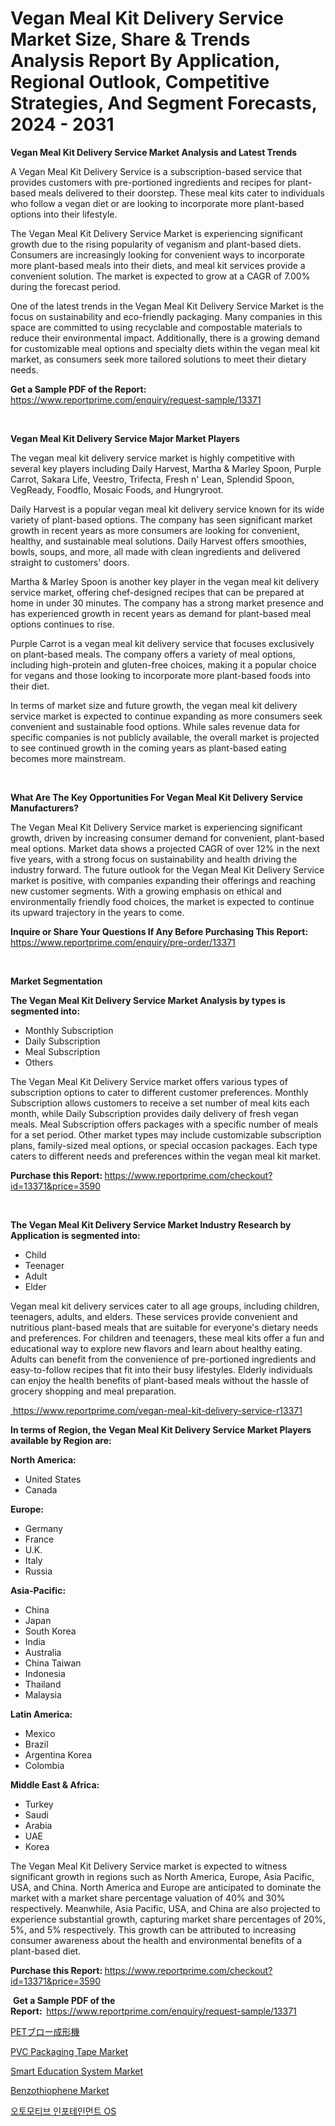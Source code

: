 <p><h1>Vegan Meal Kit Delivery Service Market Size, Share & Trends Analysis Report By Application, Regional Outlook, Competitive Strategies, And Segment Forecasts, 2024 - 2031</h1></p><p><strong>Vegan Meal Kit Delivery Service Market Analysis and Latest Trends</strong></p>
<p><p>A Vegan Meal Kit Delivery Service is a subscription-based service that provides customers with pre-portioned ingredients and recipes for plant-based meals delivered to their doorstep. These meal kits cater to individuals who follow a vegan diet or are looking to incorporate more plant-based options into their lifestyle.</p><p>The Vegan Meal Kit Delivery Service Market is experiencing significant growth due to the rising popularity of veganism and plant-based diets. Consumers are increasingly looking for convenient ways to incorporate more plant-based meals into their diets, and meal kit services provide a convenient solution. The market is expected to grow at a CAGR of 7.00% during the forecast period.</p><p>One of the latest trends in the Vegan Meal Kit Delivery Service Market is the focus on sustainability and eco-friendly packaging. Many companies in this space are committed to using recyclable and compostable materials to reduce their environmental impact. Additionally, there is a growing demand for customizable meal options and specialty diets within the vegan meal kit market, as consumers seek more tailored solutions to meet their dietary needs.</p></p>
<p><strong>Get a Sample PDF of the Report:&nbsp;</strong> <a href="https://www.reportprime.com/enquiry/request-sample/13371">https://www.reportprime.com/enquiry/request-sample/13371</a></p>
<p>&nbsp;</p>
<p><strong>Vegan Meal Kit Delivery Service Major Market Players</strong></p>
<p><p>The vegan meal kit delivery service market is highly competitive with several key players including Daily Harvest, Martha & Marley Spoon, Purple Carrot, Sakara Life, Veestro, Trifecta, Fresh n' Lean, Splendid Spoon, VegReady, Foodflo, Mosaic Foods, and Hungryroot. </p><p>Daily Harvest is a popular vegan meal kit delivery service known for its wide variety of plant-based options. The company has seen significant market growth in recent years as more consumers are looking for convenient, healthy, and sustainable meal solutions. Daily Harvest offers smoothies, bowls, soups, and more, all made with clean ingredients and delivered straight to customers' doors. </p><p>Martha & Marley Spoon is another key player in the vegan meal kit delivery service market, offering chef-designed recipes that can be prepared at home in under 30 minutes. The company has a strong market presence and has experienced growth in recent years as demand for plant-based meal options continues to rise.</p><p>Purple Carrot is a vegan meal kit delivery service that focuses exclusively on plant-based meals. The company offers a variety of meal options, including high-protein and gluten-free choices, making it a popular choice for vegans and those looking to incorporate more plant-based foods into their diet.</p><p>In terms of market size and future growth, the vegan meal kit delivery service market is expected to continue expanding as more consumers seek convenient and sustainable food options. While sales revenue data for specific companies is not publicly available, the overall market is projected to see continued growth in the coming years as plant-based eating becomes more mainstream.</p></p>
<p>&nbsp;</p>
<p><strong>What Are The Key Opportunities For Vegan Meal Kit Delivery Service Manufacturers?</strong></p>
<p><p>The Vegan Meal Kit Delivery Service market is experiencing significant growth, driven by increasing consumer demand for convenient, plant-based meal options. Market data shows a projected CAGR of over 12% in the next five years, with a strong focus on sustainability and health driving the industry forward. The future outlook for the Vegan Meal Kit Delivery Service market is positive, with companies expanding their offerings and reaching new customer segments. With a growing emphasis on ethical and environmentally friendly food choices, the market is expected to continue its upward trajectory in the years to come.</p></p>
<p><strong>Inquire or Share Your Questions If Any Before Purchasing This Report:</strong> <a href="https://www.reportprime.com/enquiry/pre-order/13371">https://www.reportprime.com/enquiry/pre-order/13371</a></p>
<p>&nbsp;</p>
<p><strong>Market Segmentation</strong></p>
<p><strong>The Vegan Meal Kit Delivery Service Market Analysis by types is segmented into:</strong></p>
<p><ul><li>Monthly Subscription</li><li>Daily Subscription</li><li>Meal Subscription</li><li>Others</li></ul></p>
<p><p>The Vegan Meal Kit Delivery Service market offers various types of subscription options to cater to different customer preferences. Monthly Subscription allows customers to receive a set number of meal kits each month, while Daily Subscription provides daily delivery of fresh vegan meals. Meal Subscription offers packages with a specific number of meals for a set period. Other market types may include customizable subscription plans, family-sized meal options, or special occasion packages. Each type caters to different needs and preferences within the vegan meal kit market.</p></p>
<p><strong>Purchase this Report:&nbsp;</strong><a href="https://www.reportprime.com/checkout?id=13371&price=3590">https://www.reportprime.com/checkout?id=13371&price=3590</a></p>
<p>&nbsp;</p>
<p><strong>The Vegan Meal Kit Delivery Service Market Industry Research by Application is segmented into:</strong></p>
<p><ul><li>Child</li><li>Teenager</li><li>Adult</li><li>Elder</li></ul></p>
<p><p>Vegan meal kit delivery services cater to all age groups, including children, teenagers, adults, and elders. These services provide convenient and nutritious plant-based meals that are suitable for everyone's dietary needs and preferences. For children and teenagers, these meal kits offer a fun and educational way to explore new flavors and learn about healthy eating. Adults can benefit from the convenience of pre-portioned ingredients and easy-to-follow recipes that fit into their busy lifestyles. Elderly individuals can enjoy the health benefits of plant-based meals without the hassle of grocery shopping and meal preparation.</p></p>
<p><a href="https://www.reportprime.com/vegan-meal-kit-delivery-service-r13371">&nbsp;https://www.reportprime.com/vegan-meal-kit-delivery-service-r13371</a></p>
<p><strong>In terms of Region, the Vegan Meal Kit Delivery Service Market Players available by Region are:</strong></p>
<p>
    <p> <strong> North America: </strong>
        <ul>
            <li>United States</li>
            <li>Canada</li>
        </ul>
        </p> 
    <p> <strong> Europe: </strong>
        <ul>
            <li>Germany</li>
            <li>France</li>
            <li>U.K.</li>
            <li>Italy</li>
            <li>Russia</li>
        </ul>
        </p> 
    <p> <strong> Asia-Pacific: </strong>
        <ul>
            <li>China</li>
            <li>Japan</li>
            <li>South Korea</li>
            <li>India</li>
            <li>Australia</li>
            <li>China Taiwan</li>
            <li>Indonesia</li>
            <li>Thailand</li>
            <li>Malaysia</li>
        </ul>
        </p> 
    <p> <strong> Latin America: </strong>
        <ul>
            <li>Mexico</li>
            <li>Brazil</li>
            <li>Argentina Korea</li>
            <li>Colombia</li>
        </ul>
        </p> 
    <p> <strong> Middle East & Africa: </strong>
        <ul>
            <li>Turkey</li>
            <li>Saudi</li>
            <li>Arabia</li>
            <li>UAE</li>
            <li>Korea</li>
        </ul>
    </p>
    </p>
<p><p>The Vegan Meal Kit Delivery Service market is expected to witness significant growth in regions such as North America, Europe, Asia Pacific, USA, and China. North America and Europe are anticipated to dominate the market with a market share percentage valuation of 40% and 30% respectively. Meanwhile, Asia Pacific, USA, and China are also projected to experience substantial growth, capturing market share percentages of 20%, 5%, and 5% respectively. This growth can be attributed to increasing consumer awareness about the health and environmental benefits of a plant-based diet.</p></p>
<p><strong>Purchase this Report: </strong><a href="https://www.reportprime.com/checkout?id=13371&price=3590">https://www.reportprime.com/checkout?id=13371&price=3590</a></p>
<p>&nbsp;<strong>Get a Sample PDF of the Report:&nbsp;&nbsp;</strong><a href="https://www.reportprime.com/enquiry/request-sample/13371">https://www.reportprime.com/enquiry/request-sample/13371</a></p>
<p><strong></strong></p>
<p><p><a href="https://github.com/EthanMorar2011/Market-Research-Report-List-1/blob/main/818873124457.md">PETブロー成形機</a></p><p><a href="https://issuu.com/reportprime-2/docs/pvc-packaging-tape-market-size-2030.pptx">PVC Packaging Tape Market</a></p><p><a href="https://github.com/jj19131/Market-Research-Report-List-2/blob/main/smart-education-system-market.md">Smart Education System Market</a></p><p><a href="https://issuu.com/reportprime-2/docs/benzothiophene-market-size-2030.pptx">Benzothiophene Market</a></p><p><a href="https://github.com/WilburKihn5676/Market-Research-Report-List-1/blob/main/315543622456.md">오토모티브 인포테인먼트 OS</a></p></p>